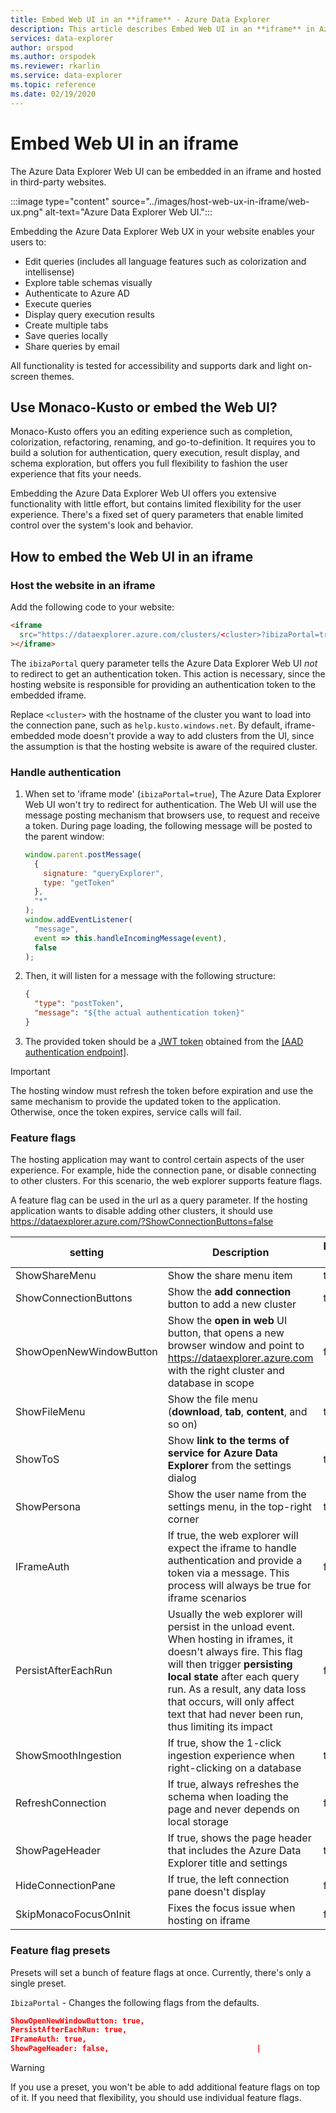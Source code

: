 ```yaml
---
title: Embed Web UI in an **iframe** - Azure Data Explorer
description: This article describes Embed Web UI in an **iframe** in Azure Data Explorer.
services: data-explorer
author: orspod
ms.author: orspodek
ms.reviewer: rkarlin
ms.service: data-explorer
ms.topic: reference
ms.date: 02/19/2020
---
```

# Embed Web UI in an iframe

The Azure Data Explorer Web UI can be embedded in an iframe and hosted in third-party websites.
 
:::image type="content" source="../images/host-web-ux-in-iframe/web-ux.png" alt-text="Azure Data Explorer Web UI.":::

Embedding the Azure Data Explorer Web UX in your website enables your users to:

- Edit queries (includes all language features such as colorization and intellisense)
- Explore table schemas visually
- Authenticate to Azure AD
- Execute queries
- Display query execution results
- Create multiple tabs
- Save queries locally
- Share queries by email

All functionality is tested for accessibility and supports dark and light on-screen themes.

## Use Monaco-Kusto or embed the Web UI?

Monaco-Kusto offers you an editing experience such as completion, colorization, refactoring, renaming, and go-to-definition. It requires you to build a solution for authentication, query execution, result display, and schema exploration, but offers you  full flexibility to fashion the user experience that fits your needs.

Embedding the Azure Data Explorer Web UI offers you extensive functionality with little effort, but contains limited flexibility for the user experience. There's a fixed set of query parameters that enable limited control over the system's look and behavior.

## How to embed the Web UI in an iframe

### Host the website in an iframe

Add the following code to your website:

```html
<iframe
  src="https://dataexplorer.azure.com/clusters/<cluster>?ibizaPortal=true"
></iframe>
```

The `ibizaPortal` query parameter tells the Azure Data Explorer Web UI *not* to redirect to get an authentication token. This action is necessary, since the hosting website is responsible for providing an authentication token to the embedded iframe.

Replace `<cluster>` with the hostname of the cluster you want to load into the connection pane, such as `help.kusto.windows.net`. By default, iframe-embedded mode doesn't provide a way to add clusters from the UI, since the assumption is that the hosting website is aware of the required cluster.

### Handle authentication

1. When set to 'iframe mode' (`ibizaPortal=true`), The Azure Data Explorer Web UI won't try to redirect for authentication. The Web UI will use the message posting mechanism that browsers use, to request and receive a token. During page loading, the following message will be posted to the parent window:

   ```javascript
   window.parent.postMessage(
     {
       signature: "queryExplorer",
       type: "getToken"
     },
     "*"
   );
   window.addEventListener(
     "message",
     event => this.handleIncomingMessage(event),
     false
   );
   ```

1. Then, it will listen for a message with the following structure:

   ```json
   {
     "type": "postToken",
     "message": "${the actual authentication token}"
   }
   ```

1. The provided token should be a [JWT token](https://tools.ietf.org/html/rfc7519) obtained from the [[AAD authentication endpoint]](../../management/access-control/how-to-authenticate-with-aad.md#web-client-javascript-authentication-and-authorization).

> [!IMPORTANT]
> The hosting window must refresh the token before expiration and use the same mechanism to provide the updated token to the application. Otherwise, once the token expires, service calls will fail.

### Feature flags

The hosting application may want to control certain aspects of the user experience. For example, hide the connection pane, or disable connecting to other clusters.
For this scenario, the web explorer supports feature flags.

A feature flag can be used in the url as a query parameter. If the hosting application wants to disable adding other clusters, it should use https://dataexplorer.azure.com/?ShowConnectionButtons=false

| setting                 | Description                                                                                                        | Default Value |
| ----------------------- | ------------------------------------------------------------------------------------------------------------------ | ------------- |
| ShowShareMenu           | Show the share menu item                                                                                           | true          |
| ShowConnectionButtons   | Show the **add connection** button to add a new cluster                                                            | true          |
| ShowOpenNewWindowButton | Show the **open in web** UI button, that opens a new browser window and point to https://dataexplorer.azure.com with the right cluster and database in scope           | false         |
| ShowFileMenu            | Show the file menu (**download**, **tab**, **content**, and so on)                                                 | true          |
| ShowToS                 | Show **link to the terms of service for Azure Data Explorer** from the settings dialog                             | true          |
| ShowPersona             | Show the user name from the settings menu, in the top-right corner                                                 | true          |
| IFrameAuth              | If true, the web explorer will expect the iframe to handle authentication and provide a token via a message. This process will always be true for iframe scenarios                                                                                                                                      | false         |
| PersistAfterEachRun     | Usually the web explorer will persist in the unload event. When hosting in iframes, it doesn't always fire. This flag will then trigger **persisting local state** after each query run. As a result, any data loss that occurs, will only affect text that had never been run, thus limiting its impact          | false         |
| ShowSmoothIngestion     | If true, show the 1-click ingestion experience when right-clicking on a database                                   | true          |
| RefreshConnection       | If true, always refreshes the schema when loading the page and never depends on local storage                      | false         |
| ShowPageHeader          | If true, shows the page header that includes the Azure Data Explorer title and settings                            | true          |
| HideConnectionPane      | If true, the left connection pane doesn't display                                                                  | false         |
| SkipMonacoFocusOnInit   | Fixes the focus issue when hosting on iframe                                                                       | false         |

### Feature flag presets

Presets will set a bunch of feature flags at once.
Currently, there's only a single preset.

`IbizaPortal` - Changes the following flags from the defaults.

```json
ShowOpenNewWindowButton: true,
PersistAfterEachRun: true,
IFrameAuth: true,
ShowPageHeader: false,                                 |
```

> [!WARNING]
> If you use a preset, you won't be able to add additional feature flags on top of it. If you need that flexibility, you should use individual feature flags.

